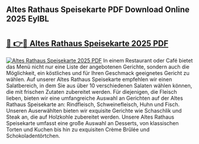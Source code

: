 ## Altes Rathaus Speisekarte PDF Download Online 2025 EylBL

# <h2><a href="http://gc6y9i.nevu.top/?p=Altes+Rathaus+Speisekarte">🔗 👉🔴 Altes Rathaus Speisekarte 2025 PDF</a></h2>

[![Altes Rathaus Speisekarte 2025 PDF](https://i.imgur.com/dBaPXMq.png)](http://gc6y9i.nevu.top/?p=Altes+Rathaus+Speisekarte)
In einem Restaurant oder Café bietet das Menü nicht nur eine Liste der angebotenen Gerichte, sondern auch die Möglichkeit, ein köstliches und für Ihren Geschmack geeignetes Gericht zu wählen. Auf unserer Altes Rathaus Speisekarte empfehlen wir einen Salatbereich, in dem Sie aus über 10 verschiedenen Salaten wählen können, die mit frischen Zutaten zubereitet werden. Für diejenigen, die Fleisch lieben, bieten wir eine umfangreiche Auswahl an Gerichten auf der Altes Rathaus Speisekarte an: Rindfleisch, Schweinefleisch, Huhn und Fisch. Unseren Auserwählten bieten wir exquisite Gerichte wie Schaschlik und Steak an, die auf Holzkohle zubereitet werden. Unsere Altes Rathaus Speisekarte umfasst eine große Auswahl an Desserts, von klassischen Torten und Kuchen bis hin zu exquisiten Crème Brûlée und Schokoladentörtchen.
